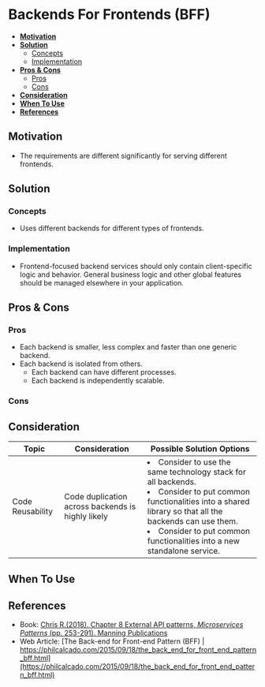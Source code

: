 # Backends For Frontends (BFF)

- [**Motivation**](#motivation)
- [**Solution**](#solution)
   - [Concepts](#concepts)
   - [Implementation](#implementation)
- [**Pros & Cons**](#pros--cons)
   - [Pros](#pros)
   - [Cons](#cons)
- [**Consideration**](#consideration)
- [**When To Use**](#when-to-use)
- [**References**](#references)

## Motivation
- The requirements are different significantly for serving different frontends.

## Solution
### Concepts
- Uses different backends for different types of frontends.

### Implementation
- Frontend-focused backend services should only contain client-specific logic and behavior. General business logic and other global features should be managed elsewhere in your application.

## Pros & Cons
### Pros
- Each backend is smaller, less complex and faster than one generic backend.
- Each backend is isolated from others.
   - Each backend can have different processes.
   - Each backend is independently scalable.

### Cons

## Consideration
| Topic | Consideration | Possible Solution Options |
|----|-----|-----|
| Code Reusability | Code duplication across backends is highly likely | <li>Consider to use the same technology stack for all backends. <li>Consider to put common functionalities into a shared library so that all the backends can use them.<li>Consider to put common functionalities into a new standalone service. |

## When To Use
## References
- Book: [Chris R.(2018). Chapter 8 External API patterns, *Microservices Patterns* (pp. 253-291). Manning Publications](https://www.manning.com/books/microservices-patterns)
- Web Article: [The Back-end for Front-end Pattern (BFF) | https://philcalcado.com/2015/09/18/the_back_end_for_front_end_pattern_bff.html](https://philcalcado.com/2015/09/18/the_back_end_for_front_end_pattern_bff.html)
